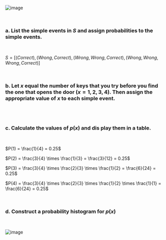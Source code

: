 
![image](https://github.com/user-attachments/assets/2f285285-b94a-4813-80d0-5c0fb4f5b589)

<br/>

### a. List the simple events in $S$ and assign probabilities to the simple events.

<br/>

$S = [ (Correct), (Wrong, Correct), (Wrong, Wrong, Correct), (Wrong, Wrong, Wrong, Correct) ]$

<br/>

### b. Let $x$ equal the number of keys that you try before you find the one that opens the door $(x = 1, 2, 3, 4)$. Then assign the appropriate value of $x$ to each simple event.

<br/>



<br/>

### c. Calculate the values of $p(x)$ and dis play them in a table.

<br/>

$P(1) = \frac{1}{4} = 0.25$  

$P(2) = \frac{3}{4} \times \frac{1}{3} = \frac{3}{12} = 0.25$  

$P(3) = \frac{3}{4} \times \frac{2}{3} \times \frac{1}{2} = \frac{6}{24} = 0.25$  

$P(4) = \frac{3}{4} \times \frac{2}{3} \times \frac{1}{2} \times \frac{1}{1} = \frac{6}{24} = 0.25$  

<br/>

### d. Construct a probability histogram for $p(x)$

<br/>

![image](https://github.com/user-attachments/assets/0b08f5cb-7eca-4a29-9315-9bb4d7e49693)

<br/>


